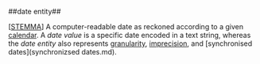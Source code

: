 ##date entity##

\[[STEMMA](SOURCES.md#STEMMA)\] A computer-readable date as reckoned according to a given [calendar](calendar.md). A *date value* is a specific date encoded in a text string, whereas the *date entity* also represents [granularity](granularity.md), [imprecision](imprecision.md), and [synchronised dates](synchronizsed dates.md).
